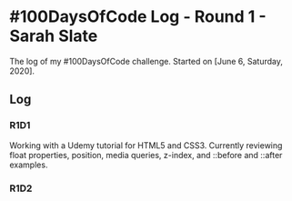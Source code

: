 # #100DaysOfCode Log - Round 1 - Sarah Slate

The log of my #100DaysOfCode challenge. Started on [June 6, Saturday, 2020].

## Log

### R1D1 
Working with a Udemy tutorial for HTML5 and CSS3. Currently reviewing float properties, position, media queries, z-index, and ::before and ::after examples. 

### R1D2
